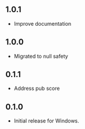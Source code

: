 ## 1.0.1

- Improve documentation

## 1.0.0

- Migrated to null safety

## 0.1.1

- Address pub score

## 0.1.0

- Initial release for Windows.
